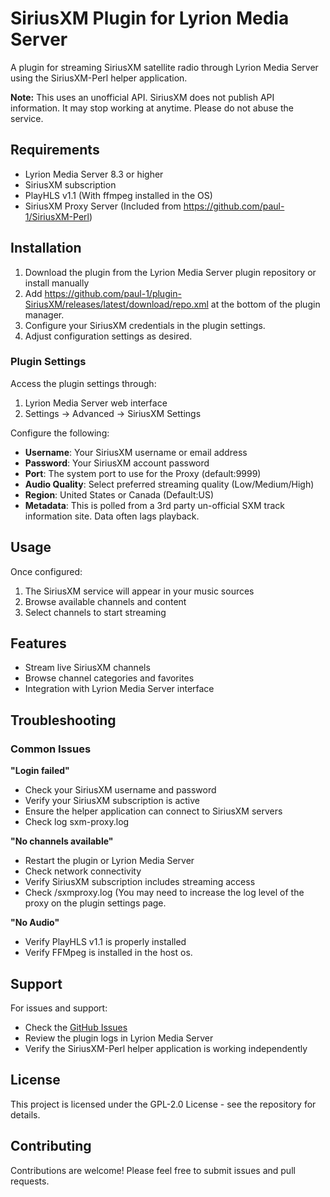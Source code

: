 # SiriusXM Plugin for Lyrion Media Server

A plugin for streaming SiriusXM satellite radio through Lyrion Media Server using the SiriusXM-Perl helper application.

**Note:** This uses an unofficial API.  SiriusXM does not publish API information.  It may stop working at anytime.  Please do not abuse the service.

## Requirements

- Lyrion Media Server 8.3 or higher
- SiriusXM subscription
- PlayHLS v1.1 (With ffmpeg installed in the OS)
- SiriusXM Proxy Server (Included from https://github.com/paul-1/SiriusXM-Perl)

## Installation

1. Download the plugin from the Lyrion Media Server plugin repository or install manually
2. Add https://github.com/paul-1/plugin-SiriusXM/releases/latest/download/repo.xml at the bottom of the plugin manager.
3. Configure your SiriusXM credentials in the plugin settings.
4. Adjust configuration settings as desired.

### Plugin Settings

Access the plugin settings through:
1. Lyrion Media Server web interface
2. Settings → Advanced → SiriusXM Settings

Configure the following:
- **Username**: Your SiriusXM username or email address
- **Password**: Your SiriusXM account password
- **Port**: The system port to use for the Proxy (default:9999)
- **Audio Quality**: Select preferred streaming quality (Low/Medium/High)
- **Region**: United States or Canada (Default:US)
- **Metadata**: This is polled from a 3rd party un-official SXM track information site. Data often lags playback.

## Usage

Once configured:
1. The SiriusXM service will appear in your music sources
2. Browse available channels and content
3. Select channels to start streaming

## Features

- Stream live SiriusXM channels
- Browse channel categories and favorites
- Integration with Lyrion Media Server interface

## Troubleshooting

### Common Issues

**"Login failed"**
- Check your SiriusXM username and password
- Verify your SiriusXM subscription is active
- Ensure the helper application can connect to SiriusXM servers
- Check log <Lyrion Log Folder>sxm-proxy.log

**"No channels available"**
- Restart the plugin or Lyrion Media Server
- Check network connectivity
- Verify SiriusXM subscription includes streaming access
- Check <lyrion log directory>/sxmproxy.log (You may need to increase the log level of the proxy on the plugin settings page.

**"No Audio"**
- Verify PlayHLS v1.1 is properly installed
- Verify FFMpeg is installed in the host os.

## Support

For issues and support:
- Check the [GitHub Issues](https://github.com/paul-1/plugin-SiriusXM/issues)
- Review the plugin logs in Lyrion Media Server
- Verify the SiriusXM-Perl helper application is working independently

## License

This project is licensed under the GPL-2.0 License - see the repository for details.

## Contributing

Contributions are welcome! Please feel free to submit issues and pull requests.
